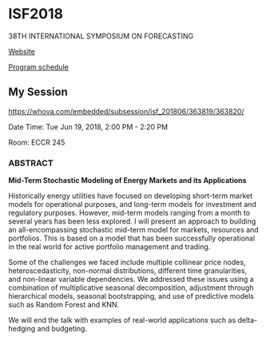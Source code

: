 # ISF2018
38TH INTERNATIONAL SYMPOSIUM ON FORECASTING

[Website](https://isf.forecasters.org/)

[Program schedule](https://whova.com/embedded/event/isf_201806/?utc_source=ems#tab016)

## My Session
https://whova.com/embedded/subsession/isf_201806/363819/363820/

Date Time: Tue Jun 19, 2018, 2:00 PM - 2:20 PM

Room: ECCR 245

### ABSTRACT
__Mid-Term Stochastic Modeling of Energy Markets and its Applications__

Historically energy utilities have focused on developing short-term market models for operational purposes, and long-term models for investment and regulatory purposes. However, mid-term models ranging from a month to several years has been less explored. I will present an approach to building an all-encompassing stochastic mid-term model for markets, resources and portfolios. This is based on a model that has been successfully operational in the real world for active portfolio management and trading. 

Some of the challenges we faced include multiple collinear price nodes, heteroscedasticity, non-normal distributions, different time granularities, and non-linear variable dependencies. We addressed these issues using a combination of multiplicative seasonal decomposition, adjustment through hierarchical models, seasonal bootstrapping, and use of predictive models such as Random Forest and KNN.

We will end the talk with examples of real-world applications such as delta-hedging and budgeting.
